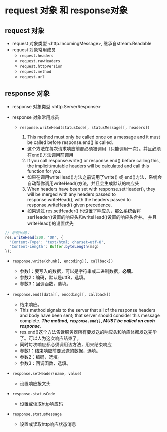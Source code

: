 

# request 对象 和 response对象



## request 对象

- request 对象类型 <http.IncomingMessage>, 继承自stream.Readable
- request 对象常用成员
  + `request.headers`
  + `request.rawHeaders`
  + `request.httpVersion`
  + `request.method`
  + `request.url`




## response 对象

- response 对象类型 <http.ServerResponse>

- response 对象常用成员
  + `response.writeHead(statusCode[, statusMessage][, headers])`
    1. This method must only be called once on a message and it must be called before response.end() is called.
    - 这个方法在每次请求响应前都必须被调用（只能调用一次）。并且必须在end()方法调用前调用


    2. If you call response.write() or response.end() before calling this, the implicit/mutable headers will be calculated and call this function for you.
    - 如果在调用writeHead()方法之前调用了write() 或 end()方法，系统会自动帮你调用writeHead()方法，并且会生成默认的响应头



    3. When headers have been set with response.setHeader(), they will be merged with any headers passed to response.writeHead(), with the headers passed to response.writeHead() given precedence.
    - 如果通过 res.setHeader() 也设置了响应头，那么系统会将serHeader()设置的响应头和writeHead()设置的响应头合并。 并且writeHead()的设置优先

```javascript
// 示例代码：
res.writeHead(200, 'OK', {
  'Content-Type': 'text/html; charset=utf-8',
  'Content-Length': Buffer.byteLength(msg)
});
```

  + `response.write(chunk[, encoding][, callback])`
    - 参数1：要写入的数据，可以是字符串或二进制数据，**必填**。
    - 参数2：编码，默认是utf8，选填。
    - 参数3：回调函数，选填。

  + `response.end([data][, encoding][, callback])`
    * 结束响应。
    * This method signals to the server that all of the response headers and body have been sent; that server should consider this message complete. ***The method, `response.end()`, MUST be called on each response***.
    - res.end()这个方法告诉服务器所有要发送的响应头和响应体都发送完毕了。可以人为这次响应结束了。
    - 同时每次响应都必须调用该方法，用来结束响应


    * 参数1：结束响应前要发送的数据，选填。
    * 参数2：编码，选填。
    * 参数3：回调函数，选填。

  + `response.setHeader(name, value)`
    * 设置响应报文头

  + `response.statusCode`
    * 设置或读取http响应码

  + `response.statusMessage`
    * 设置或读取http响应状态消息

